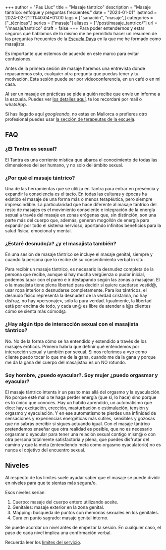 +++
author = "Pau Lluc"
title = "Masaje tántrico"
description = "Masaje tántrico: enfoque y preguntas frecuentes."
date = "2024-01-01"
lastmod = 2024-02-21T11:40:04+01:00
tags = ["sanación", "masaje",]
categories = ["_técnicas",]
series = ["masaje"]
aliases = ["/post/masaje_tantrico/"]
url = "/masaje/tantrico"
draft = false
+++
Para poder entendernos y estar seguros que hablamos de lo mismo me he permitido hacer un resumen de las preguntas
frecuentes de la [Escuela Daya](https://escueladaya.com/faqs/) en la que me he formado como masajista.

Es importante que estemos de acuerdo en este marco para evitar confusiones.

Antes de la primera sesión de masaje haremos una entrevista donde repasaremos esto, cualquier otra pregunta que puedas
tener y tu motivación. Esta sesión puede ser por videoconferencia, en un café o en mi casa.

Al ser un masaje en prácticas se pide a quién recibe que envíe un informe a la escuela. Puedes
ver [los detalles aquí](https://vermarodriguez.com/el-jardin-tantrico/), te los recordaré por mail o whatsApp.

Si has llegado aquí _googleando_, no estás en Mallorca o prefieres otro profesional puedes
usar [la sección de terapeutas de la escuela](https://escueladaya.com/terapeutas/).

## FAQ

### ¿El Tantra es sexual?

El Tantra es una corriente mística que abarca el conocimiento de todas las dimensiones del ser humano, y no solo del
ámbito sexual.

### ¿Por qué el masaje tántrico?

Una de las herramientas que se utiliza en Tantra para entrar en presencia y expandir la consciencia es el tacto. En
todas las culturas y épocas ha existido el masaje de una forma más o menos terapéutica, pero siempre imprescindible. La
particularidad que hace diferente al masaje tántrico del resto de masajes es el movimiento consciente e integración de
la energía sexual a través del masaje en zonas erógenas que, sin distinción, son una parte más del cuerpo que, además,
generan mogollón de energía para expandir por todo el sistema nervioso, aportando infinitos beneficios para la salud
física, emocional y mental.

### ¿Estaré desnudo/a? ¿y el masajista también?

En una sesión de masaje tántrico se incluye el masaje genital, siempre y cuando la persona que lo recibe dé su
consentimiento verbal in situ.

Para recibir un masaje tántrico, es necesario la desnudez completa de la persona que recibe, aunque si hay mucha
vergüenza o pudor inicial, podemos tapar con el pareo e ir destapando según las zonas a masajear. El o la masajista
tiene plena libertad para decidir si quiere quedarse vestid@, usar ropa interior o desnudarse completamente. Para los
tántricos, el desnudo físico representa la desnudez de la verdad cristalina, no hay disfraz, no hay «personaje», sólo la
pura verdad. Igualmente, la libertad está por encima de todo, y cada un@ es libre de atender a l@s clientes cómo se
sienta más cómod@.

### ¿Hay algún tipo de interacción sexual con el masajista tántrico?

No. No de la forma cómo se ha entendido y extendido a través de los masajes eróticos. Primero habría que definir qué
entendemos por interacción sexual y también por sexual. Si nos referimos a «yo como cliente puedo tocar lo que me de la
gana, cuando me da la gana y porque me da la gana del cuerpo del masajista» es un NO rotundo.

### Soy hombre, ¿puedo eyacular?. Soy mujer ¿puedo orgasmar y eyacular?

El masaje tántrico intenta ir un pasito más allá del orgasmo y la eyaculación. No porque esté mal o te haga perder
energía (que sí, lo hace) sino porque es lo único que conoces. Hay un hábito aprendido, un automatismo que dice: hay
excitación, erección, masturbación o estimulación, tensión y orgasmo y eyaculación. Y en ese automatismo te pierdes una
infinidad de sensaciones y experiencias energéticas más sutiles, sensibles y gozosas que no sabrás percibir si sigues
actuando igual. Con el masaje tántrico pretendemos enseñar que otra realidad es posible, que no es necesario orgasmar o
eyacular para tener una relación sexual contigo mism@ o con otra persona totalmente satisfactoria y plena, que puedes
disfrutar del camino y que la meta (entendiendo meta como orgasmo eyaculatorio) no es nunca el objetivo del encuentro
sexual.

## Niveles

Al respecto de los límites suele ayudar saber que el masaje se puede dividir en niveles para que te sientas más
segura/o.

Esos niveles serían:

1. Cuerpo: masaje del cuerpo entero utilizando aceite.
2. Genitales: masaje exterior en la zona genital.
3. Mapping: búsqueda de puntos con memorias sexuales en los genitales.
4. Cura en punto sagrado: masaje genital interno.

Se puede acordar un nivel antes de empezar la sesión. En cualquier caso, el paso de cada nivel implica una confirmación
verbal.

Recuerda leer los [límites del servicio](/servicios/#límites-del-servicio).
